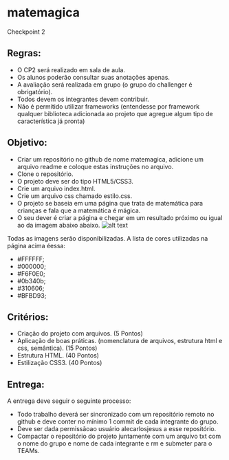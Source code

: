# matemagica
Checkpoint 2
## Regras:
- O CP2 será realizado em sala de aula.
- Os alunos poderão consultar suas anotações apenas.
- A avaliação será realizada em grupo (o grupo do challenger é obrigatório).
- Todos devem os integrantes devem contribuir.
- Não é permitido utilizar frameworks (entendesse por framework qualquer biblioteca adicionada ao projeto que agregue algum tipo de característica já pronta)

## Objetivo:
- Criar um repositório no github de nome matemagica, adicione um arquivo readme e coloque estas instruções no arquivo.
- Clone o repositório.
- O projeto deve ser do tipo HTML5/CSS3.
- Crie um arquivo index.html.
- Crie um arquivo css chamado estilo.css.
- O projeto se baseia em uma página que trata de matemática para crianças e fala que a matemática é mágica.
- O seu dever é criar a página e chegar em um resultado próximo ou igual ao da imagem abaixo abaixo.
![alt text](https://github.com/NapoleonBorn2Party/matemagica/blob/main/image.jpg?raw=true)

Todas as imagens serão disponibilizadas.
A lista de cores utilizadas na página acima éessa:
- #FFFFFF;
- #000000;
- #F6F0E0;
- #0b340b;
- #310606;
- #BFBD93;

## Critérios:
- Criação do projeto com arquivos. (5 Pontos)
- Aplicação de boas práticas. (nomenclatura de arquivos, estrutura html e css, semântica). (15 Pontos)
- Estrutura HTML. (40 Pontos)
- Estilização CSS3. (40 Pontos)

## Entrega:
A entrega deve seguir o seguinte processo:
- Todo trabalho deverá ser sincronizado com um repositório remoto no github e deve conter no mínimo 1 commit de cada integrante do grupo.
- Deve ser dada permissãoao usuário alecarlosjesus a esse repositório.
- Compactar o repositório do projeto juntamente com um arquivo txt com o nome do grupo e nome de cada integrante e rm e submeter para o TEAMs.
